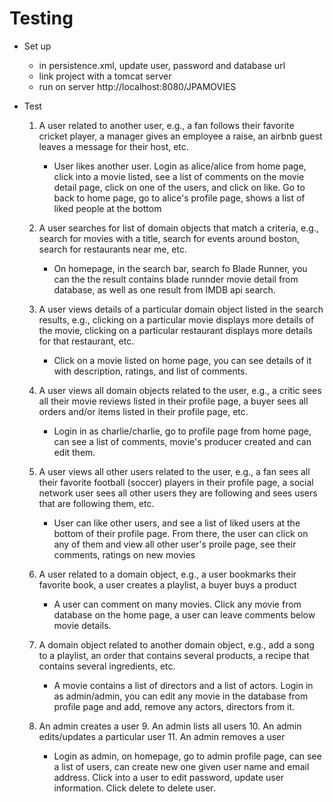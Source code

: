 # Testing

* Set up
	* in persistence.xml, update user, password and database url 
   * link project with a tomcat server
   * run on server http://localhost:8080/JPAMOVIES

* Test
	1. A user related to another user, e.g., a fan follows their favorite cricket player, a manager gives an employee a raise, an airbnb guest leaves a message for their host, etc.
		* User likes another user. Login as alice/alice from home page, click into a movie listed, see a list of comments on the movie detail page, click on one of the users, and click on like.  Go to back to home page, go to alice's profile page, shows a list of liked people at the bottom
    
	2. A user searches for list of domain objects that match a criteria, e.g., search for movies with a title, search for events around boston, search for restaurants near me, etc.
		* On homepage, in the search bar, search fo Blade Runner, you can the the result contains blade runnder movie detail from database, as well as one result from IMDB api search.

	3. A user views details of a particular domain object listed in the search results, e.g., clicking on a particular movie displays more details of the movie, clicking on a particular restaurant displays more details for that restaurant, etc.
		* Click on a movie listed on home page, you can see details of it with description, ratings, and list of comments.

    4. A user views all domain objects related to the user, e.g., a critic sees all their movie reviews listed in their profile page, a buyer sees all orders and/or items listed in their profile page, etc.
		* Login in as charlie/charlie, go to profile page from home page, can see a list of comments, movie's producer created and can edit them.
        
    5. A user views all other users related to the user, e.g., a fan sees all their favorite football (soccer) players in their profile page, a social network user sees all other users they are following and sees users that are following them, etc.

		* User can like other users, and see a list of liked users at the bottom of their profile page. From there, the user can click on any of them and view all other user's proile page, see their comments, ratings on new movies

    6. A user related to a domain object, e.g., a user bookmarks their favorite book, a user creates a playlist, a buyer buys a product

		* A user can comment on many movies. Click any movie from database on the home page, a user can leave comments below movie details.

	7. A domain object related to another domain object, e.g., add a song to a playlist, an order that contains several products, a recipe that contains several ingredients, etc.

		* A movie contains a list of directors and a list of actors. Login in as admin/admin, you can edit any movie in the database from profile page and add, remove any actors, directors from it. 

	8. An admin creates a user 9. An admin lists all users 10. An admin edits/updates a particular user 11. An admin removes a user

		* Login as admin, on homepage, go to admin profile page, can see a list of users, can create new one given user name and email address. Click into a user to edit password, update user information. Click delete to delete user.


	   